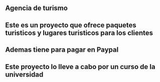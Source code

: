 ## Agencia de turismo

## Este es un proyecto que ofrece paquetes turisticos y lugares turisticos para los clientes

## Ademas tiene para pagar en Paypal
## Este proyecto lo lleve a cabo por un curso de la universidad